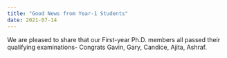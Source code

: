 ```yaml
---
title: "Good News from Year-1 Students"
date: 2021-07-14
---
```


<!--more-->

We are pleased to share that our First-year Ph.D. members all passed their qualifying examinations- Congrats Gavin, Gary, Candice, Ajita, Ashraf.